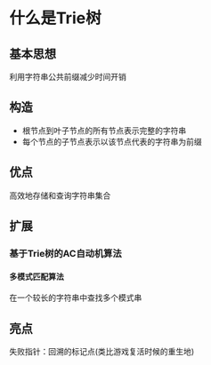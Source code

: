 # 什么是Trie树
## 基本思想
利用字符串公共前缀减少时间开销
## 构造
- 根节点到叶子节点的所有节点表示完整的字符串
- 每个节点的子节点表示以该节点代表的字符串为前缀
## 优点
高效地存储和查询字符串集合
## 扩展
### 基于Trie树的AC自动机算法
#### 多模式匹配算法 
在一个较长的字符串中查找多个模式串
## 亮点
失败指针：回溯的标记点(类比游戏复活时候的重生地)
